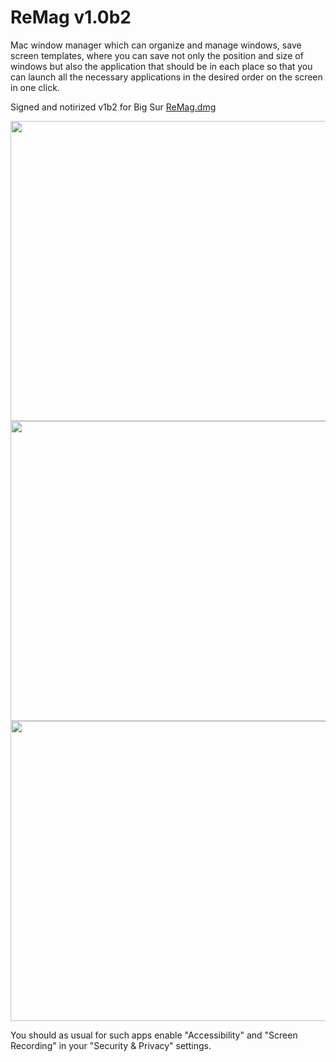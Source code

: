 # ReMag v1.0b2
Mac window manager which can organize and manage windows, save screen templates, where you can save not only the position and size of windows but also the application that should be in each place so that you can launch all the necessary applications in the desired order on the screen in one click.
<br>
<p>
Signed and notirized  v1b2 for Big Sur 
<a href="ReMag.dmg"> ReMag.dmg </a>
</p>
<p align="center">
  <img src="sr1b1_1.gif"  width="720" height="480" >
  <img src="sr1b1_2.gif"  width="720" height="480" >
  <img src="sr1b1_3.gif"  width="720" height="480" >
</p>
<p>
You should as usual for such apps enable  "Accessibility" and "Screen Recording" in your "Security & Privacy" settings.
</p>
